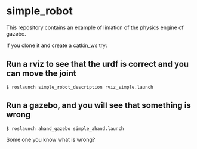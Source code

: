 # simple_robot

This repository contains an example of limation of the physics engine of
gazebo.

If you clone it and create a catkin_ws try:

## Run a rviz to see that the urdf is correct and you can move the joint

```
$ roslaunch simple_robot_description rviz_simple.launch

```

## Run a gazebo, and you will see that something is wrong

```
$ roslaunch ahand_gazebo simple_ahand.launch

```

Some one you know what is wrong?
